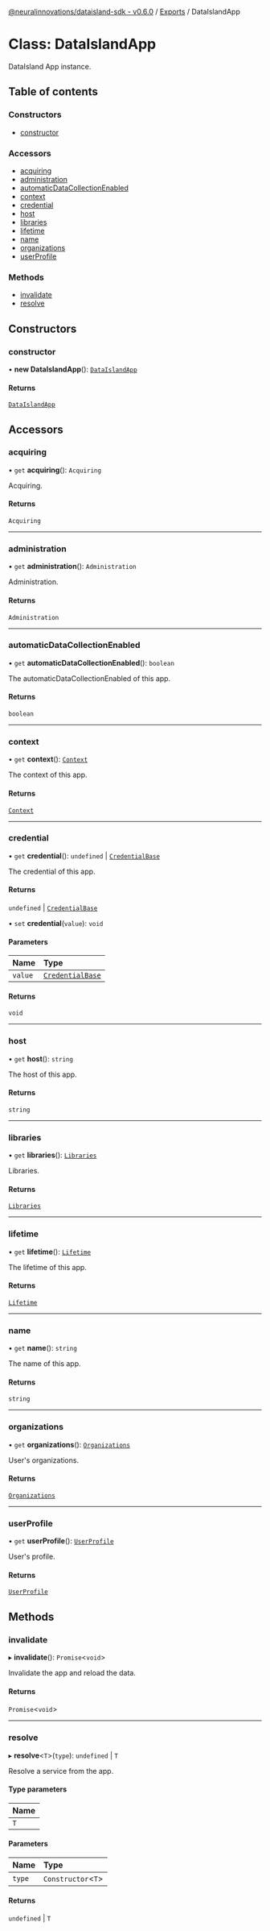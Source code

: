 [@neuralinnovations/dataisland-sdk - v0.6.0](../../README.md) / [Exports](../modules.md) / DataIslandApp

# Class: DataIslandApp

DataIsland App instance.

## Table of contents

### Constructors

- [constructor](DataIslandApp.md#constructor)

### Accessors

- [acquiring](DataIslandApp.md#acquiring)
- [administration](DataIslandApp.md#administration)
- [automaticDataCollectionEnabled](DataIslandApp.md#automaticdatacollectionenabled)
- [context](DataIslandApp.md#context)
- [credential](DataIslandApp.md#credential)
- [host](DataIslandApp.md#host)
- [libraries](DataIslandApp.md#libraries)
- [lifetime](DataIslandApp.md#lifetime)
- [name](DataIslandApp.md#name)
- [organizations](DataIslandApp.md#organizations)
- [userProfile](DataIslandApp.md#userprofile)

### Methods

- [invalidate](DataIslandApp.md#invalidate)
- [resolve](DataIslandApp.md#resolve)

## Constructors

### constructor

• **new DataIslandApp**(): [`DataIslandApp`](DataIslandApp.md)

#### Returns

[`DataIslandApp`](DataIslandApp.md)

## Accessors

### acquiring

• `get` **acquiring**(): `Acquiring`

Acquiring.

#### Returns

`Acquiring`

___

### administration

• `get` **administration**(): `Administration`

Administration.

#### Returns

`Administration`

___

### automaticDataCollectionEnabled

• `get` **automaticDataCollectionEnabled**(): `boolean`

The automaticDataCollectionEnabled of this app.

#### Returns

`boolean`

___

### context

• `get` **context**(): [`Context`](Context.md)

The context of this app.

#### Returns

[`Context`](Context.md)

___

### credential

• `get` **credential**(): `undefined` \| [`CredentialBase`](CredentialBase.md)

The credential of this app.

#### Returns

`undefined` \| [`CredentialBase`](CredentialBase.md)

• `set` **credential**(`value`): `void`

#### Parameters

| Name | Type |
| :------ | :------ |
| `value` | [`CredentialBase`](CredentialBase.md) |

#### Returns

`void`

___

### host

• `get` **host**(): `string`

The host of this app.

#### Returns

`string`

___

### libraries

• `get` **libraries**(): [`Libraries`](Libraries.md)

Libraries.

#### Returns

[`Libraries`](Libraries.md)

___

### lifetime

• `get` **lifetime**(): [`Lifetime`](Lifetime.md)

The lifetime of this app.

#### Returns

[`Lifetime`](Lifetime.md)

___

### name

• `get` **name**(): `string`

The name of this app.

#### Returns

`string`

___

### organizations

• `get` **organizations**(): [`Organizations`](Organizations.md)

User's organizations.

#### Returns

[`Organizations`](Organizations.md)

___

### userProfile

• `get` **userProfile**(): [`UserProfile`](UserProfile.md)

User's profile.

#### Returns

[`UserProfile`](UserProfile.md)

## Methods

### invalidate

▸ **invalidate**(): `Promise`\<`void`\>

Invalidate the app and reload the data.

#### Returns

`Promise`\<`void`\>

___

### resolve

▸ **resolve**\<`T`\>(`type`): `undefined` \| `T`

Resolve a service from the app.

#### Type parameters

| Name |
| :------ |
| `T` |

#### Parameters

| Name | Type |
| :------ | :------ |
| `type` | `Constructor`\<`T`\> |

#### Returns

`undefined` \| `T`
